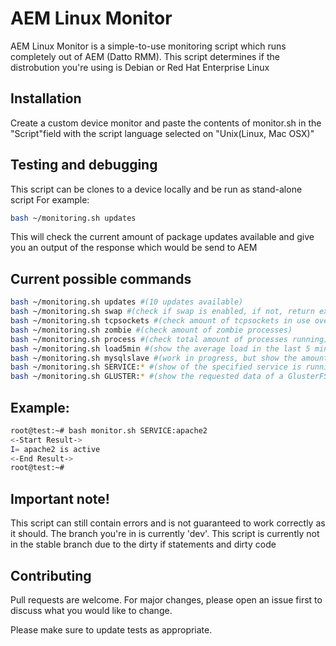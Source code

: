 # AEM Linux Monitor

AEM Linux Monitor is a simple-to-use monitoring script which runs completely out of AEM (Datto RMM).
This script determines if the distrobution you're using is Debian or Red Hat Enterprise Linux

## Installation

Create a custom device monitor and paste the contents of monitor.sh in the "Script"field with the script language selected on "Unix(Linux, Mac OSX)"

## Testing and debugging

This script can be clones to a device locally and be run as stand-alone script
For example:

```bash
bash ~/monitoring.sh updates
```
This will check the current amount of package updates available and give you an output of the response which would be send to AEM

## Current possible commands

```bash
bash ~/monitoring.sh updates #(10 updates available)
bash ~/monitoring.sh swap #(check if swap is enabled, if not, return exit code 1. If enabled, show current free swap)
bash ~/monitoring.sh tcpsockets #(check amount of tcpsockets in use overall)
bash ~/monitoring.sh zombie #(check amount of zombie processes)
bash ~/monitoring.sh process #(check total amount of processes running)
bash ~/monitoring.sh load5min #(show the average load in the last 5 minutes)
bash ~/monitoring.sh mysqlslave #(work in progress, but show the amount of connected slaves to the master)
bash ~/monitoring.sh SERVICE:* #(show of the specified service is running, or not. If not, return exit code 1. Example: bash ~/monitoring.sh SERVICE:apache2)
bash ~/monitoring.sh GLUSTER:* #(show the requested data of a GlusterFS volume. Example: bash ~/monitoring.sh GLUSTER:split:gvol0 #Check if there are any split-brain files existing on volume gvol0 at this host)
```

## Example:

```bash
root@test:~# bash monitor.sh SERVICE:apache2
<-Start Result->
I= apache2 is active
<-End Result->
root@test:~#
```


## Important note!

This script can still contain errors and is not guaranteed to work correctly as it should. The branch you're in is currently 'dev'.
This script is currently not in the stable branch due to the dirty if statements and dirty code



## Contributing
Pull requests are welcome. For major changes, please open an issue first to discuss what you would like to change.

Please make sure to update tests as appropriate.